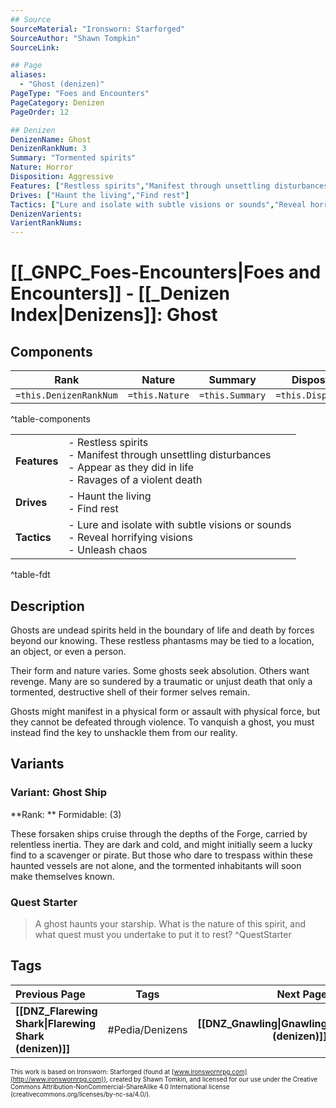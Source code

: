 ```yaml
---
## Source
SourceMaterial: "Ironsworn: Starforged"
SourceAuthor: "Shawn Tompkin"
SourceLink: 

## Page
aliases:
  - "Ghost (denizen)"
PageType: "Foes and Encounters"
PageCategory: Denizen
PageOrder: 12

## Denizen
DenizenName: Ghost
DenizenRankNum: 3
Summary: "Tormented spirits"
Nature: Horror
Disposition: Aggressive
Features: ["Restless spirits","Manifest through unsettling disturbances","Appear as they did in life","Ravages of a violent death"]
Drives: ["Haunt the living","Find rest"]
Tactics: ["Lure and isolate with subtle visions or sounds","Reveal horrifying visions","Unleash chaos"]
DenizenVarients:
VarientRankNums:
---
```

# [[_GNPC_Foes-Encounters|Foes and Encounters]] - [[_Denizen Index|Denizens]]: Ghost
## Components
| **Rank** | Nature | Summary | Disposition |
| :---: | --- | --- | --- |
| `=this.DenizenRankNum` | `=this.Nature` | `=this.Summary` | `=this.Disposition`  |
^table-components

|  |  |
| --- | --- |
| **Features** | - Restless spirits<br>- Manifest through unsettling disturbances<br>- Appear as they did in life<br>- Ravages of a violent death |
| **Drives** | - Haunt the living<br>- Find rest |
| **Tactics** | - Lure and isolate with subtle visions or sounds<br>- Reveal horrifying visions<br>- Unleash chaos |
^table-fdt

## Description
Ghosts are undead spirits held in the boundary of life and death by forces beyond our knowing. These restless phantasms may be tied to a location, an object, or even a person.

Their form and nature varies. Some ghosts seek absolution. Others want revenge. Many are so sundered by a traumatic or unjust death that only a tormented, destructive shell of their former selves remain.

Ghosts might manifest in a physical form or assault with physical force, but they cannot be defeated through violence. To vanquish a ghost, you must instead find the key to unshackle them from our reality.

## Variants
### Variant: Ghost Ship
**Rank: ** Formidable: (3)

These forsaken ships cruise through the depths of the Forge, carried by relentless inertia. They are dark and cold, and might initially seem a lucky find to a scavenger or pirate. But those who dare to trespass within these haunted vessels are not alone, and the tormented inhabitants will soon make themselves known.

### Quest Starter
> A ghost haunts your starship. What is the nature of this spirit, and what quest must you undertake to put it to rest? ^QuestStarter

## Tags
| Previous Page | Tags | Next Page |
|:--- |:---:| ---:|
| **[[DNZ_Flarewing Shark\|Flarewing Shark (denizen)]]** | #Pedia/Denizens | **[[DNZ_Gnawling\|Gnawling (denizen)]]** |

<font size=-2>This work is based on Ironsworn: Starforged (found at [www.ironswornrpg.com](http://www.ironswornrpg.com)), created by Shawn Tomkin, and licensed for our use under the Creative Commons Attribution-NonCommercial-ShareAlike 4.0 International license  (creativecommons.org/licenses/by-nc-sa/4.0/).</font>